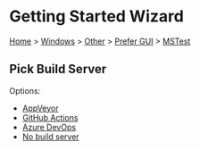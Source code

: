 # Getting Started Wizard

[Home](/docs/wiz/readme.md) > [Windows](Windows.md) > [Other](Windows_Other.md) > [Prefer GUI](Windows_Other_Gui.md) > [MSTest](Windows_Other_Gui_MSTest.md)

## Pick Build Server

Options:
 * [AppVeyor](Windows_Other_Gui_MSTest_AppVeyor.md)
 * [GitHub Actions](Windows_Other_Gui_MSTest_GitHubActions.md)
 * [Azure DevOps](Windows_Other_Gui_MSTest_AzureDevOps.md)
 * [No build server](Windows_Other_Gui_MSTest_None.md)
